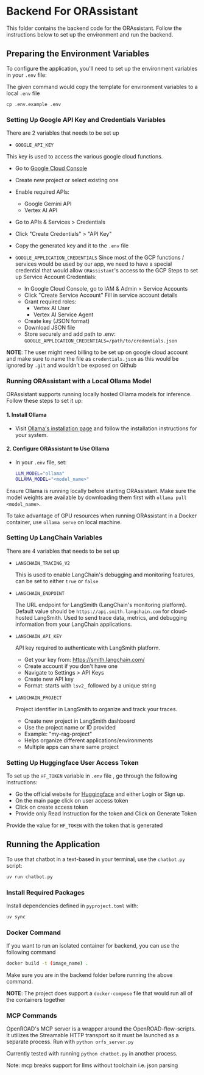 # Backend For ORAssistant

This folder contains the backend code for the ORAssistant. Follow the instructions below to set up the environment and run the backend.

## Preparing the Environment Variables

To configure the application, you'll need to set up the environment variables in your `.env` file:

The given command would copy the template for environment variables to a local `.env` file 


```
cp .env.example .env
```


### Setting Up Google API Key and Credentials Variables

There are 2 variables that needs to be set up

- `GOOGLE_API_KEY`

This key is used to access the various google cloud functions.
  - Go to [Google Cloud Console](https://console.cloud.google.com/)
  - Create new project or select existing one
  - Enable required APIs:
       - Google Gemini API
       - Vertex AI API
  - Go to APIs & Services > Credentials
  - Click "Create Credentials" > "API Key"
  - Copy the generated key and it to the `.env` file
  
- `GOOGLE_APPLICATION_CREDENTIALS`
  Since most of the GCP functions / services would be used by our app, we need to have a special credential that would allow `ORAssistant`'s access to the GCP
    Steps to set up Service Account Credentials:
  - In Google Cloud Console, go to IAM & Admin > Service Accounts
  - Click "Create Service Account"
  Fill in service account details
  -  Grant required roles:
       - Vertex AI User
       - Vertex AI Service Agent
  - Create key (JSON format)
  - Download JSON file
  - Store securely and add path to .env:
       `GOOGLE_APPLICATION_CREDENTIALS=/path/to/credentials.json`

**NOTE**: The user might need billing to be set up on google cloud account and make sure to name the file as `credentials.json`  as this would be ignored by `.git` and wouldn't be exposed on Github

### Running ORAssistant with a Local Ollama Model

ORAssistant supports running locally hosted Ollama models for inference. Follow these steps to set it up:

#### 1. Install Ollama  
- Visit [Ollama's installation page](https://ollama.com/download) and follow the installation instructions for your system.

#### 2. Configure ORAssistant to Use Ollama  
- In your `.env` file, set:  
  ```bash
  LLM_MODEL="ollama"
  OLLAMA_MODEL="<model_name>"

Ensure Ollama is running locally before starting ORAssistant. Make sure the model weights are available by downloading them first with `ollama pull <model_name>`.

To take advantage of GPU resources when running ORAssistant in a Docker container, use `ollama serve` on local machine.

### Setting Up LangChain Variables

There are 4 variables that needs to be set up

- `LANGCHAIN_TRACING_V2` 
  
  This is used to enable LangChain's debugging and monitoring features,
  can be set to either `true` or `false`

- `LANGCHAIN_ENDPOINT`
  
  The URL endpoint for LangSmith (LangChain's monitoring platform). 
  Default value should be `https://api.smith.langchain.com` for cloud-hosted LangSmith.
  Used to send trace data, metrics, and debugging information from your LangChain applications.

- `LANGCHAIN_API_KEY`
  
    API key required to authenticate with LangSmith platform.
  - Get your key from: https://smith.langchain.com/
  - Create account if you don't have one
  - Navigate to Settings > API Keys
  - Create new API key
  - Format: starts with `lsv2_` followed by a unique string
  
- `LANGCHAIN_PROJECT`
    
    Project identifier in LangSmith to organize and track your traces.
  - Create new project in LangSmith dashboard
  - Use the project name or ID provided
  - Example: "my-rag-project"
  - Helps organize different applications/environments
  - Multiple apps can share same project
  

### Setting Up Huggingface User Access Token

To set up the `HF_TOKEN` variable in `.env` file , go through the following instructions:

- Go the official website for [Huggingface](https://huggingface.co/) and either Login or Sign up.
- On the main page click on user access token
- Click on create access token
- Provide only Read Instruction for the token and Click on Generate Token
  
  


Provide the value for `HF_TOKEN` with the token that is generated

## Running the Application

To use that chatbot in a text-based in your terminal, use the `chatbot.py` script:
```python
uv run chatbot.py
```

### Install Required Packages

Install dependencies defined in `pyproject.toml` with:

```bash
uv sync
```

### Docker Command

If you want to run an isolated container for backend, you can use the following command 

```bash
docker build -t (image_name) .
```

Make sure you are in the backend folder before running the above command.

**NOTE**: The project does support a `docker-compose` file that would run all of the containers together

### MCP Commands
OpenROAD's MCP server is a wrapper around the OpenROAD-flow-scripts. It utilizes the Streamable HTTP transport so it must be launched as a separate process. Run with `python orfs_server.py`

Currently tested with running `python chatbot.py` in another process.

Note: mcp breaks support for llms without toolchain i.e. json parsing
